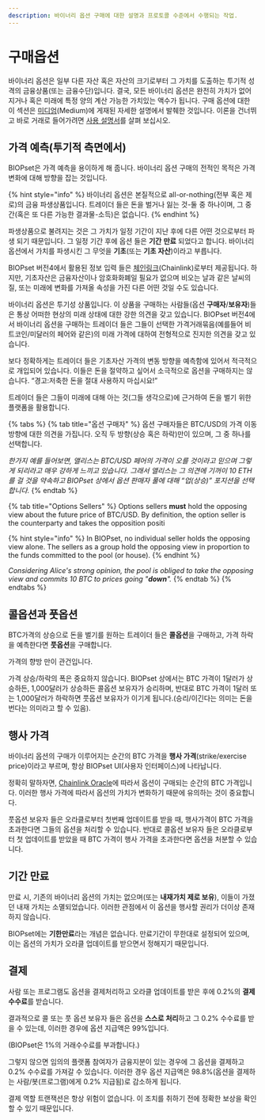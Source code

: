 ```yaml
---
description: 바이너리 옵션 구매에 대한 설명과 프로토콜 수준에서 수행되는 작업.
---
```


# 구매옵션

바이너리 옵션은 일부 다른 자산 혹은 자산의 크기로부터 그 가치를 도출하는 투기적 성격의 금융상품\(또는 금융수단\)입니다. 결국, 모든 바이너리 옵션은 완전히 가치가 없어지거나 혹은 미래에 특정 양의 계산 가능한 가치있는 액수가 됩니다. 구매 옵션에 대한 이 섹션은 [미디엄](https://munair.medium.com/what-are-binary-options-e18fcf59dd01)\(Medium\)에 게재된 자세한 설명에서 발췌한 것입니다. 이론을 건너뛰고 바로 거래로 들어가려면 [사용 설명서](https://munair.gitbook.io/biopset/practice/guides)를 살펴 보십시오.

## 가격 예측\(투기적 측면에서\)

BIOPset은 가격 예측을 용이하게 해 줍니다. 바이너리 옵션 구매의 전적인 목적은 가격 변화에 대해 방향을 잡는 것입니다.

{% hint style="info" %}
바이너리 옵션은 본질적으로 all-or-nothing\(전부 혹은 제로\)의 금융 파생상품입니다. 트레이더 들은 돈을 벌거나 잃는 것-둘 중 하나이며, 그 중간\(혹은 또 다른 가능한 결과물-소득\)은 없습니다.
{% endhint %}

파생상품으로 불려지는 것은 그 가치가 일정 기간이 지난 후에 다른 어떤 것으로부터 파생 되기 때문입니다. 그 일정 기간 후에 옵션 들은 **기간** **만료** 되었다고 합니다. 바이너리 옵션에서 가치를 파생시킨 그 무엇을 **기초**\(또는 **기초 자산**\)이라고 부릅니다.

BIOPset 버전4에서 활용된 정보 입력 들은 [체인링크](https://docs.chain.link/docs/reference-contracts)\(Chainlink\)로부터 제공됩니다. 하지만, 기초자산은 금융자산이나 암호화화폐일 필요가 없으며 비오는 날과 같은 날씨의 질, 또는 미래에 변화를 가져올 속성을 가진 다른 어떤 것일 수도 있습니다.

바이너리 옵션은 투기성 상품입니다. 이 상품을 구매하는 사람들\(옵션 **구매자**/**보유자**\)들은 통상 어떠한 현상의 미래 상태에 대한 강한 의견을 갖고 있습니다. BIOPset 버전4에서 바이너리 옵션을 구매하는 트레이더 들은 그들이 선택한 가격거래묶음\(예를들어 비트코인/미달러의 페어와 같은\)의 미래 가격에 대하여 전형적으로 진지한 의견을 갖고 있습니다.

보다 정확하게는 트레이더 들은 기초자산 가격의 변동 방향을 예측함에 있어서 적극적으로 개입되어 있습니다. 이들은 돈을 절약하고 싶어서 소극적으로 옵션을 구매하지는 않습니다. “경고:저축한 돈을 절대 사용하지 마십시요!” 

트레이더 들은 그들이 미래에 대해 아는 것\(그들 생각으로\)에 근거하여 돈을 벌기 위한 플랫폼을 활용합니다.

{% tabs %}
{% tab title="옵션 구매자" %}
옵션 구매자들은 BTC/USD의 가격 이동 방향에 대한 의견을 가집니다. 오직 두 방향\(상승 혹은 하락\)만이 있으며, 그 중 하나를 선택합니다.  
  
_한가지 예를 들어보면, 앨리스는 BTC/USD 페어의 가격이 오를 것이라고 믿으며 그렇게 되리라고 매우 강하게 느끼고 있습니다. 그래서 앨리스는 그 의견에 기꺼이 10 ETH를 걸 것을 약속하고 BIOPset 상에서 옵션 판매자 풀에 대해 “업\(상승\)” 포지션을 선택합니다._
{% endtab %}

{% tab title="Options Sellers" %}
Options sellers **must** hold the opposing view about the future price of BTC/USD. By definition, the option seller is the counterparty and takes the opposition positi

{% hint style="info" %}
In BIOPset, no individual seller holds the opposing view alone. The sellers as a group hold the opposing view in proportion to the funds committed to the pool \(or house\).
{% endhint %}

_Considering Alice's strong opinion, the pool is obliged to take the opposing view and commits 10 BTC to prices going "**down**"._
{% endtab %}
{% endtabs %}

## 콜옵션과 풋옵션

BTC가격의 상승으로 돈을 벌기를 원하는 트레이더 들은 **콜옵션**을 구매하고, 가격 하락을 예측한다면 **풋옵션**을 구매합니다. 

가격의 향방 만이 관건입니다.

가격 상승/하락의 폭은 중요하지 않습니다. BIOPset 상에서는 BTC 가격이 1달러가 상승하든, 1,000달러가 상승하든 콜옵션 보유자가 승리하며, 반대로 BTC 가격이 1달러 또는 1,000달러가 하락하면 풋옵션 보유자가 이기게 됩니다.\(승리/이긴다는 의미는 돈을 번다는 의미라고 할 수 있음\).

## **행사 가격**

바이너리 옵션의 구매가 이루어지는 순간의 BTC 가격을 **행사 가격**\(strike/exercise price\)이라고 부르며, 항상 BIOPset UI\(사용자 인터페이스\)에 나타납니다.

정확히 말하자면, [Chainlink Oracle](https://www.gemini.com/cryptopedia/what-is-chainlink-and-how-does-it-work#:~:text=Summary,when%20certain%20conditions%20are%20met.)에 따라서 옵션이 구매되는 순간의 BTC 가격입니다. 이러한 행사 가격에 따라서 옵션의 가치가 변화하기 때문에 유의하는 것이 중요합니다.

풋옵션 보유자 들은 오라클로부터 첫번째 업데이트를 받을 때, 행사가격이 BTC 가격을 초과한다면 그들의 옵션을 처리할 수 있습니다. 반대로 콜옵션 보유자 들은 오라클로부터 첫 업데이트를 받았을 때 BTC 가격이 행사 가격을 초과한다면 옵션을 처분할 수 있습니다.  


## **기간** **만료**

만료 시, 기존의 바이너리 옵션의 가치는 없으며\(또는 **내재가치 제로 보유**\), 이들이 가졌던 내재 가치는 소멸되었습니다. 이러한 관점에서 이 옵션을 행사할 권리가 더이상 존재하지 않습니다. 

BIOPset에는 **기한만료**라는 개념은 없습니다. 만료기간이 무한대로 설정되어 있으며, 이는 옵션의 가치가 오라클 업데이트를 받으면서 정해지기 때문입니다.

## **결제**

사람 또는 프로그램도 옵션을 결제처리하고 오라클 업데이트를 받은 후에 0.2%의 **결제 수수료**를 받습니다.

결과적으로 콜 또는 풋 옵션 보유자 들은 옵션을 **스스로 처리**하고 그 0.2% 수수료를 받을 수 있는데, 이러한 경우에 옵션 지급액은 99%입니다. 

\(BIOPset은 1%의 거래수수료를 부과합니다.\)

그렇지 않으면 임의의 플랫폼 참여자가 금융지분이 있는 경우에 그 옵션을 결제하고 0.2% 수수료를 가져갈 수 있습니다. 이러한 경우 옵션 지급액은 98.8%\(옵션을 결제하는 사람/봇\(프로그램\)에게 0.2% 지급됨\)로 감소하게 됩니다.

결제 역할 트랜잭션은 항상 위험이 없습니다. 이 조치를 취하기 전에 정확한 보상을 확인할 수 있기 때문입니다.

